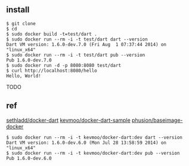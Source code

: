 ## install

```
$ git clone
$ cd 
$ sudo docker build -t=test/dart .
$ sudo docker run --rm -i -t test/dart dart --version
Dart VM version: 1.6.0-dev.7.0 (Fri Aug  1 07:37:44 2014) on "linux_x64"
$ sudo docker run --rm -i -t test/dart pub --version
Pub 1.6.0-dev.7.0
$ sudo docker run -d -p 8080:8080 test/dart
$ curl http://localhost:8080/hello
Hello, World!

```



TODO

## ref
[sethladd/docker-dart](https://github.com/sethladd/docker-dart)
[kevmoo/docker-dart-sample](https://github.com/kevmoo/docker-dart-sample)
[phusion/baseimage-docker](https://github.com/phusion/baseimage-docker#login_ssh)

```
$ sudo docker run --rm -i -t kevmoo/docker-dart:dev dart --version
Dart VM version: 1.6.0-dev.6.0 (Mon Jul 28 13:58:59 2014) on "linux_x64"
$ sudo docker run --rm -i -t kevmoo/docker-dart:dev pub --version
Pub 1.6.0-dev.6.0
```